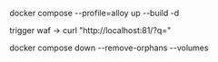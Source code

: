 docker compose --profile=alloy up --build -d


trigger waf
-> curl "http://localhost:81/?q=<script>alert('xss')</script>"

docker compose down --remove-orphans --volumes